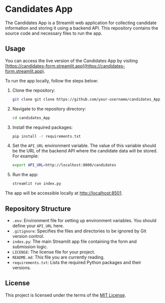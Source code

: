 # Candidates App

The Candidates App is a Streamlit web application for collecting candidate information and storing it using a backend API. This repository contains the source code and necessary files to run the app.

## Usage

You can access the live version of the Candidates App by visiting [https://candidates-form.streamlit.app](https://candidates-form.streamlit.app).

To run the app locally, follow the steps below:

1. Clone the repository:  
    ```bash
    git clone git clone https://github.com/your-username/candidates_App.git
2. Navigate to the repository directory:  
    ```bash
    cd candidates_App
3. Install the required packages:  
    ```bash
    pip install -r requirements.txt

4. Set the `API_URL` environment variable. The value of this variable should be the URL of the backend API where the candidate data will be stored. For example:
    ```bash
    export API_URL=http://localhost:8000/candidates
5. Run the app:  
    ```bash
    streamlit run index.py


The app will be accessible locally at [http://localhost:8501](http://localhost:8501).

## Repository Structure

- `.env`: Environment file for setting up environment variables. You should define your `API_URL` here.
- `.gitignore`: Specifies the files and directories to be ignored by Git version control.
- `index.py`: The main Streamlit app file containing the form and submission logic.
- `LICENSE`: The license file for your project.
- `README.md`: This file you are currently reading.
- `requirements.txt`: Lists the required Python packages and their versions.

## License

This project is licensed under the terms of the [MIT License](LICENSE).

